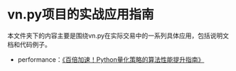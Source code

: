 # vn.py项目的实战应用指南

本文件夹下的内容主要是围绕vn.py在实际交易中的一系列具体应用，包括说明文档和代码例子。

* performance：[《百倍加速！Python量化策略的算法性能提升指南》](http://zhuanlan.zhihu.com/p/24168485)
